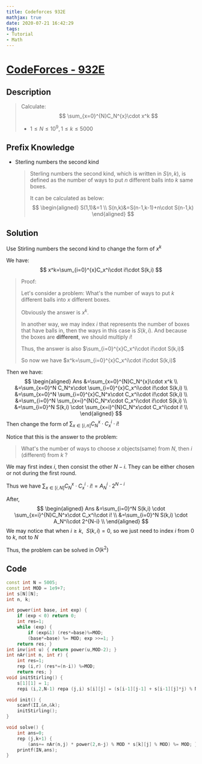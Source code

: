 ```yaml
---
title: Codeforces 932E
mathjax: true
date: 2020-07-21 16:42:29
tags:
- Tutorial
- Math
---
```


# [CodeForces - 932E](https://codeforces.com/problemset/problem/932/E)



## Description

>Calculate:
>$$
>\sum_{x=0}^{N}C_N^{x}\cdot x^k
>$$
>
>+ $1\leqslant N\leqslant 10^9,1\leqslant k\leqslant 5000$

<!--more-->


## Prefix Knowledge

+ Sterling numbers the second kind

  > Sterling numbers the second kind, which is written in $S(n,k)$, is defined as the number of ways to put $n$ different balls into $k$ same boxes.
  >
  > It can be calculated as below:
  > $$
  > \begin{aligned}
  > S(1,1)&=1 \\
  > S(n,k)&=S(n-1,k-1)+n\cdot S(n-1,k)
  > \end{aligned}
  > $$



## Solution

Use Stirling numbers the second kind to change the form of $x^k$

We have:
$$
x^k=\sum_{i=0}^{x}C_x^i\cdot i!\cdot S(k,i)
$$

> Proof: 
>
> Let's consider a problem: What's the number of ways to put $k$ different balls into $x$ different boxes.
>
> Obviously the answer is $x^k$.
>
> In another way, we may index $i$ that represents the number of boxes that have balls in, then the ways in this case is $S(k,i)$. And because the boxes are **different**, we should multiply $i!$
>
> Thus, the answer is also $\sum_{i=0}^{x}C_x^i\cdot i!\cdot S(k,i)$ 
>
> So now we have $x^k=\sum_{i=0}^{x}C_x^i\cdot i!\cdot S(k,i)$

Then we have:
$$
\begin{aligned}
Ans
&=\sum_{x=0}^{N}C_N^{x}\cdot x^k \\
&=\sum_{x=0}^N C_N^x\cdot \sum_{i=0}^{x}C_x^i\cdot i!\cdot S(k,i) \\
&=\sum_{x=0}^N \sum_{i=0}^{x}C_N^x\cdot C_x^i\cdot i!\cdot S(k,i) \\
&=\sum_{i=0}^N \sum_{x=i}^{N}C_N^x\cdot C_x^i\cdot i!\cdot S(k,i) \\
&=\sum_{i=0}^N S(k,i) \cdot \sum_{x=i}^{N}C_N^x\cdot C_x^i\cdot i! \\
\end{aligned}
$$
Then change the form of  $\sum_{x\in[i,n]} C_N^x\cdot C_x^i\cdot i!$

Notice that this is the answer to the problem: 

> What's the number of ways to choose $x$ objects(same) from $N$, then $i$ (different) from $k$ ? 

We may first index $i$, then consist the other $N-i$. They can be either chosen or not during the first round. 

Thus we have $\sum_{x\in[i,N]}C_{N}^x\cdot C_x^i\cdot i!=A_{N}^i\cdot 2^{N-i}$  

After,
$$
\begin{aligned}
Ans
&=\sum_{i=0}^N S(k,i) \cdot \sum_{x=i}^{N}C_N^x\cdot C_x^i\cdot i! \\
&=\sum_{i=0}^N S(k,i) \cdot A_N^i\cdot 2^{N-i} \\
\end{aligned}
$$
We may notice that when $i\geqslant k, \ \ S(k,i)=0$, so we just need to index $i$ from $0$ to $k$, not to $N$

Thus, the problem can be solved in $O(k^2)$ 



## Code

```cpp
const int N = 5005;
const int MOD = 1e9+7;
int s[N][N];
int n, k;

int power(int base, int exp) {
    if (exp < 0) return 0;
    int res=1;
    while (exp) {
        if (exp&1) (res*=base)%=MOD;
        (base*=base) %= MOD; exp >>=1; }
    return res; }
int inv(int u) { return power(u,MOD-2); }
int nAr(int n, int r) {
    int res=1;
    rep (i,r) (res*=(n-i)) %=MOD;
    return res; }
void initStirling() {
    s[1][1] = 1;
    repi (i,2,N-1) repa (j,i) s[i][j] = (s[i-1][j-1] + s[i-1][j]*j) % MOD; }

void init() {
    scanf(II,&n,&k); 
    initStirling();
}

void solve() {
    int ans=0;
    rep (j,k+1) { 
        (ans+= nAr(n,j) * power(2,n-j) % MOD * s[k][j] % MOD) %= MOD; }
    printf(IN,ans);
}


```

